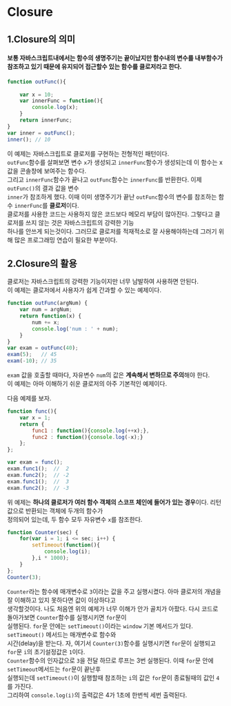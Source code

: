 # Closure 

## 1.Closure의 의미  
#### 보통 자바스크립트내에서는 함수의 생명주기는 끝이났지만 함수내의 변수를 내부함수가  참조하고 있기 때문에 유지되어 접근할수 있는 함수를 클로저라고 한다.   

```javascript
function outFunc(){
	
	var x = 10;
	var innerFunc = function(){
		console.log(x);
	}
	return innerFunc;
}
var inner = outFunc();
inner(); // 10
```

이 예제는 자바스크립트로 클로저를 구현하는 전형적인 패턴이다.  
`outFunc`함수를 살펴보면 변수 `x`가 생성되고 `innerFunc`함수가 생성되는데 이 함수는 x값을 콘솔창에 보여주는 함수다.  
그리고 `innerFunc`함수가 끝나고 `outFunc`함수는 `innerFunc`를 반환한다. 이제 `outFunc()`의 결과 값을 변수  
`inner`가 참조하게 했다. 이때 이미 생명주기가 끝난 `outFunc`함수의 변수를 참조하는 함수 `innerFunc`를 **클로저**이다.  
클로저를 사용한 코드는 사용하지 않은 코드보다 메모리 부담이 많아진다. 그렇다고 클로저를 쓰지 않는 것은 자바스크립트의 강력한 기능  
하나를 안쓰게 되는것이다. 그러므로 클로저를 적재적소로 잘 사용해야하는데 그러기 위해 많은 프로그래밍 연습이 필요한 부분이다.  

## 2.Closure의 활용

클로저는 자바스크립트의 강력한 기능이지만 너무 남발하여 사용하면 안된다.  
이 예제는 클로저에서 사용자가 쉽게 간과할 수 있는 예제이다.  

```javascript
function outFunc(argNum) {
	var num = argNum;
	return function(x) {
		num += x;
		console.log('num : ' + num);
	}
}
var exam = outFunc(40);
exam(5);   // 45
exam(-10); // 35
```
`exam` 값을 호출할 때마다, 자유변수 `num`의 값은 **계속해서 변하므로 주의**해야 한다.  
이 예제는 아마 이해하기 쉬운 클로저의 아주 기본적인 예제이다.  
  
다음 예제를 보자.  

```javascript
function func(){
	var x = 1;
	return {
		func1 : function(){console.log(++x);},
		func2 : function(){console.log(-x);}
	};
};

var exam = func();
exam.func1();  //  2
exam.func2();  // -2
exam.func1();  //  3
exam.func2();  // -3
```
위 예제는 **하나의 클로저가 여러 함수 객체의 스코프 체인에 들어가 있는 경우**이다. 리턴값으로 반환되는 객체에 두개의 함수가  
정의되어 있는데, 두 함수 모두 자유변수 `x`를 참조한다.   

```javascript
function Counter(sec) {
	for(var i = 1; i <= sec; i++) {
		setTimeout(function(){
			console.log(i);
		},i * 1000);
	}
};
Counter(3);
```
`Counter`라는 함수에 매개변수로 `3`이라는 값을 주고 실행시켰다. 아마 클로저의 개념을 잘 이해하고 있지 못하다면 값이 이상하다고  
생각할것이다. 나도 처음엔 위의 예제가 너무 이해가 안가 골치가 아팠다. 다시 코드로 돌아가보면 `Counter`함수를 실행시키면 `for`문이  
실행된다. `for`문 안에는 `setTimeout()`이라는 `window` 기본 메서드가 있다. `setTimeout()` 메서드는 매개변수로 함수와  
시간(delay)을 받는다. 자, 여기서 `Counter(3)`함수를 실행시키면 `for`문이 실행되고 `for`문 `i`의 초기설정값은 `1`이다.  
`Counter`함수의 인자값으로 `3`을 전달 하므로 루프는 3번 실행된다. 이때 `for`문 안에 `setTimeout`메서드는 `for`문이 끝난후  
실행되는데 `setTimeout()`이 실행할때 참조하는 `i`의 값은 `for`문이 종료될때의 값인 `4`를 가진다.  
그리하여 `console.log(i)`의 출력값은 4가 1초에 한번씩 세번 출력된다.    




